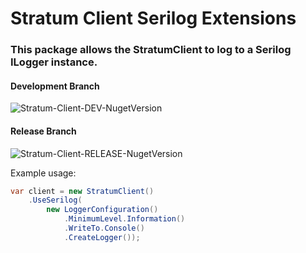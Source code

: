 ﻿# Stratum Client Serilog Extensions

### This package allows the StratumClient to log to a Serilog ILogger instance.

#### Development Branch
![Stratum-Client-DEV-NugetVersion](https://img.shields.io/nuget/vpre/StratumClient.Extensions.Logging.Serilog)
#### Release Branch
![Stratum-Client-RELEASE-NugetVersion](https://img.shields.io/nuget/v/StratumClient.Extensions.Logging.Serilog)

Example usage:
```CS
var client = new StratumClient()
    .UseSerilog(
        new LoggerConfiguration()
            .MinimumLevel.Information()
            .WriteTo.Console()
            .CreateLogger());
```